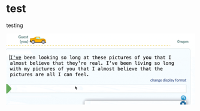 # test
testing

<picture><img src="https://raw.githubusercontent.com/leonsilicon/test/main/test.gif" /></picture>

